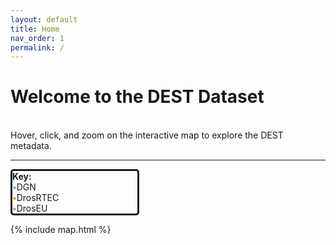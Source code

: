 ```yaml
---
layout: default
title: Home
nav_order: 1
permalink: /
---
```

<head>
<link rel="shortcut icon" type="image/x-icon" href="favicon.ico">
</head>

# Welcome to the DEST Dataset

<br>
Hover, click, and zoom on the interactive map to explore the DEST metadata. 

---
<!-- key -->
<div style="border:solid;border-radius:5px;width:200px">
<b>Key: </b><br>
<b style="color:#60B2E5">•</b>DGN <br>
<b style="color:#EC9A29">•</b>DrosRTEC <br>
<b style="color:#C492B1">•</b>DrosEU<br>
</div>

{% include map.html %}


<!-- <img src="/assets/images/map-timeline.png" style="width:100%"> -->
